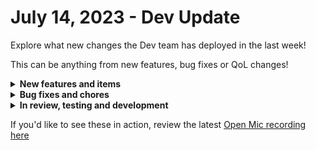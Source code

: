 # July 14, 2023 - Dev Update

Explore what new changes the Dev team has deployed in the last week!

This can be anything from new features, bug fixes or QoL changes!

<details>

<summary><strong>New features and items</strong></summary>

* Added support for GPT-4 models to the OpenAI integration
* Added a Jinja filter to return the number of tokens in a string
* Added a Read Only role

</details>

<details>

<summary><strong>Bug fixes and chores</strong></summary>

* Fix escaping of special characters in the database integration password
* Improved workflow builder action search results for sub workflows
* Fixed a bug with parameters on request\_list actions for Duo integration
* Fixed workflow list sorting by the Updated By column
* Fixed a bug where manually created organizations were not receiving the microsoft tennant id when the first invited user logged in
* Updated Azure AD login button to reflect Microsoft rebranding to Entra ID
* Improved logging for ConnectWise Control integration
* Fixed a bug with workflow timeouts when pending tasks were present
* Changed the Password label on IT Glue tasks to Password ID
* Increased the timeout for Pax8 http requests
* Fix Time Saved workflow field not being cloned
* Add Policy.ReadWrite.DeviceConfiguration for LAPs enablement (MS Graph/CSP)
* Added messaging to Unpack Crate when a Crate has no triggers
* Fixed tag colors for all places using TagAutocomplete component

</details>

<details>

<summary><strong>In review, testing and development</strong></summary>

* Crate marketplace filter on tags
* Workflow builder notes feature and task multi-select
* Fix a bug where values are showing up instead of labels in multi-select fields
* Fix a bug where not all organization pickers are showing results recursively

</details>

If you'd like to see these in action, review the latest [Open Mic recording here](../../roc-open-mics/roc-open-mics-north-america/2023-roc-open-mics/july-14th-go-hug-your-it-person.md)
